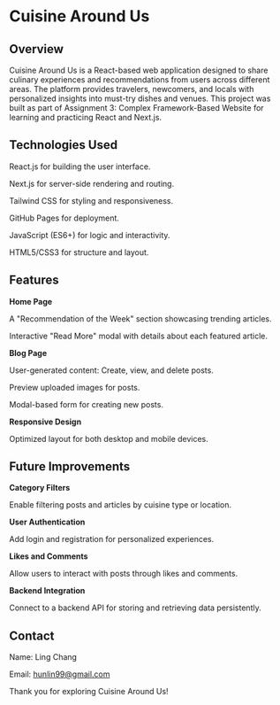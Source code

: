 # Cuisine Around Us

## Overview

Cuisine Around Us is a React-based web application designed to share culinary experiences and recommendations from users across different areas. The platform provides travelers, newcomers, and locals with personalized insights into must-try dishes and venues. This project was built as part of Assignment 3: Complex Framework-Based Website for learning and practicing React and Next.js.

## Technologies Used

React.js for building the user interface.

Next.js for server-side rendering and routing.

Tailwind CSS for styling and responsiveness.

GitHub Pages for deployment.

JavaScript (ES6+) for logic and interactivity.

HTML5/CSS3 for structure and layout.

## Features

**Home Page**

A "Recommendation of the Week" section showcasing trending articles.

Interactive "Read More" modal with details about each featured article.

**Blog Page**

User-generated content: Create, view, and delete posts.

Preview uploaded images for posts.

Modal-based form for creating new posts.

**Responsive Design**

Optimized layout for both desktop and mobile devices.

## Future Improvements

**Category Filters**

Enable filtering posts and articles by cuisine type or location.

**User Authentication**

Add login and registration for personalized experiences.

**Likes and Comments**

Allow users to interact with posts through likes and comments.

**Backend Integration**

Connect to a backend API for storing and retrieving data persistently.

## Contact

Name: Ling Chang

Email: hunlin99@gmail.com

Thank you for exploring Cuisine Around Us!


